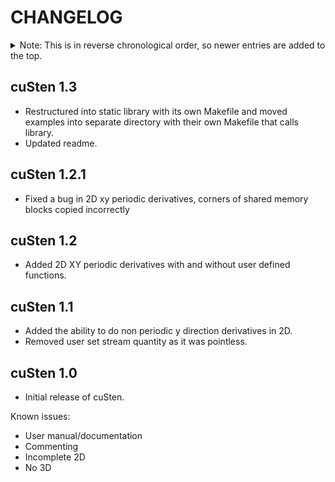 CHANGELOG
=========

<details>
<summary>Note: This is in reverse chronological order, so newer entries are added to the top.</summary>

| Contents               |
| :--------------------- |
| [cuSten 1.3](#cuSten-13) |
| [cuSten 1.2.1](#cuSten-121) |
| [cuSten 1.2](#cuSten-12) |
| [cuSten 1.1](#cuSten-11) |
| [cuSten 1.0](#cuSten-10) |


</details>

cuSten 1.3
---------

* Restructured into static library with its own Makefile and moved examples into separate directory with their own Makefile that calls library.
* Updated readme.

cuSten 1.2.1
---------

* Fixed a bug in 2D xy periodic derivatives, corners of shared memory blocks copied incorrectly

cuSten 1.2
---------

* Added 2D XY periodic derivatives with and without user defined functions.

cuSten 1.1
---------

* Added the ability to do non periodic y direction derivatives in 2D.
* Removed user set stream quantity as it was pointless.

cuSten 1.0
---------

* Initial release of cuSten.

Known issues:
- User manual/documentation
- Commenting
- Incomplete 2D
- No 3D